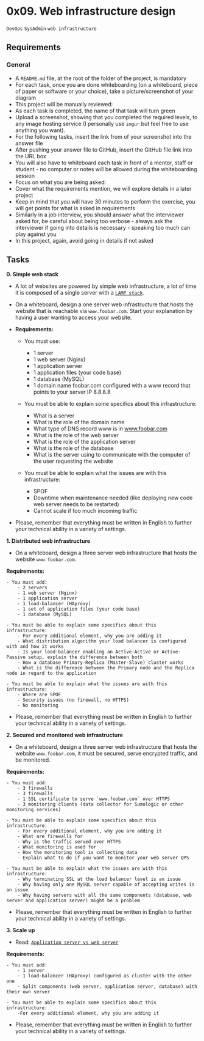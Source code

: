 # 0x09. Web infrastructure design
`DevOps` `SysAdmin` `web infrastructure`

## Requirements
### General
- A `README.md` file, at the root of the folder of the project, is mandatory
- For each task, once you are done whiteboarding (on a whiteboard, piece of paper or software or your choice), take a picture/screenshot of your diagram
- This project will be manually reviewed:
- As each task is completed, the name of that task will turn green
- Upload a screenshot, showing that you completed the required levels, to any image hosting service (I personally use `imgur` but feel free to use anything you want).
- For the following tasks, insert the link from of your screenshot into the answer file
- After pushing your answer file to GitHub, insert the GitHub file link into the URL box
- You will also have to whiteboard each task in front of a mentor, staff or student - no computer or notes will be allowed during the whiteboarding session
- Focus on what you are being asked:
- Cover what the requirements mention, we will explore details in a later project
- Keep in mind that you will have 30 minutes to perform the exercise, you will get points for what is asked in requirements
- Similarly in a job interview, you should answer what the interviewer asked for, be careful about being too verbose - always ask the interviewer if going into details is necessary - speaking too much can play against you
- In this project, again, avoid going in details if not asked

## Tasks
__0. Simple web stack__

- A lot of websites are powered by simple web infrastructure, a lot of time it is composed of a single server with a [`LAMP stack`](https://en.wikipedia.org/wiki/LAMP_%28software_bundle%29).

- On a whiteboard, design a one server web infrastructure that hosts the website that is reachable via `www.foobar.com`. Start your explanation by having a user wanting to access your website.

- __Requirements:__

	- You must use:
		- 1 server
		- 1 web server (Nginx)
		- 1 application server
		- 1 application files (your code base)
		- 1 database (MySQL)
		- 1 domain name foobar.com configured with a www record that points to your server IP 8.8.8.8

	- You must be able to explain some specifics about this infrastructure:
		- What is a server
		- What is the role of the domain name
		- What type of DNS record www is in www.foobar.com
		- What is the role of the web server
		- What is the role of the application server
		- What is the role of the database
		- What is the server using to communicate with the computer of the user requesting the website

	- You must be able to explain what the issues are with this infrastructure:
		- SPOF
		- Downtime when maintenance needed (like deploying new code web server needs to be restarted)
		- Cannot scale if too much incoming traffic

- Please, remember that everything must be written in English to further your technical ability in a variety of settings.

__1. Distributed web infrastructure__

- On a whiteboard, design a three server web infrastructure that hosts the website `www.foobar.com`.

__Requirements:__

	- You must add:
		- 2 servers
		- 1 web server (Nginx)
		- 1 application server
		- 1 load-balancer (HAproxy)
		- 1 set of application files (your code base)
		- 1 database (MySQL)

	- You must be able to explain some specifics about this infrastructure:
		- For every additional element, why you are adding it
		- What distribution algorithm your load balancer is configured with and how it works
		- Is your load-balancer enabling an Active-Active or Active-Passive setup, explain the difference between both
		- How a database Primary-Replica (Master-Slave) cluster works
		- What is the difference between the Primary node and the Replica node in regard to the application

	- You must be able to explain what the issues are with this infrastructure:
		- Where are SPOF
		- Security issues (no firewall, no HTTPS)
		- No monitoring

- Please, remember that everything must be written in English to further your technical ability in a variety of settings.

__2. Secured and monitored web infrastructure__

- On a whiteboard, design a three server web infrastructure that hosts the website `www.foobar.com`, it must be secured, serve encrypted traffic, and be monitored.

__Requirements:__

	- You must add:
		- 3 firewalls
		- 3 firewalls
		- 1 SSL certificate to serve `www.foobar.com` over HTTPS
		- 3 monitoring clients (data collector for Sumologic or other monitoring services)

	- You must be able to explain some specifics about this infrastructure:
		- For every additional element, why you are adding it
		- What are firewalls for
		- Why is the traffic served over HTTPS
		- What monitoring is used for
		- How the monitoring tool is collecting data
		- Explain what to do if you want to monitor your web server QPS

	- You must be able to explain what the issues are with this infrastructure:
		- Why terminating SSL at the load balancer level is an issue
		- Why having only one MySQL server capable of accepting writes is an issue
		- Why having servers with all the same components (database, web server and application server) might be a problem

- Please, remember that everything must be written in English to further your technical ability in a variety of settings.

__3. Scale up__

- Read: [`Application server vs web server`](https://www.nginx.com/resources/glossary/application-server-vs-web-server/)

__Requirements:__

	- You must add:
		- 1 server
		- 1 load-balancer (HAproxy) configured as cluster with the other one
		- Split components (web server, application server, database) with their own server
 
	- You must be able to explain some specifics about this infrastructure:
		-For every additional element, why you are adding it

- Please, remember that everything must be written in English to further your technical ability in a variety of settings.
